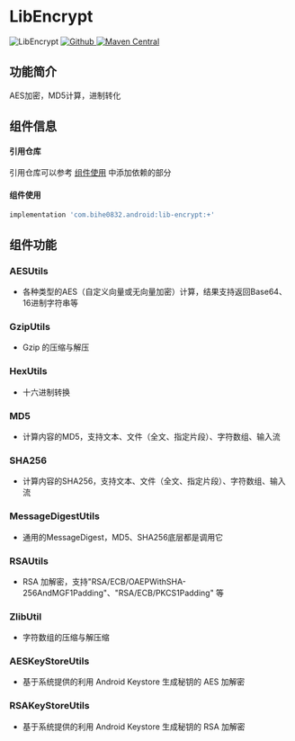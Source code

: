 # LibEncrypt

![LibEncrypt](https://img.shields.io/badge/AndroidAppFactory-LibEncrypt-brightgreen)
[ ![Github](https://img.shields.io/badge/Github-LibEncrypt-brightgreen?style=social) ](https://github.com/bihe0832/AndroidAppFactory/tree/master/LibEncrypt)
[ ![Maven Central](https://img.shields.io/maven-central/v/com.bihe0832.android/lib-encrypt) ](https://search.maven.org/artifact/com.bihe0832.android/lib-encrypt)


## 功能简介

AES加密，MD5计算，进制转化

## 组件信息

#### 引用仓库

引用仓库可以参考 [组件使用](./../start.md) 中添加依赖的部分

#### 组件使用

```groovy
implementation 'com.bihe0832.android:lib-encrypt:+'
```

## 组件功能

### AESUtils

- 各种类型的AES（自定义向量或无向量加密）计算，结果支持返回Base64、16进制字符串等

### GzipUtils

- Gzip 的压缩与解压

###  HexUtils

- 十六进制转换
    
### MD5

- 计算内容的MD5，支持文本、文件（全文、指定片段）、字符数组、输入流  

### SHA256

- 计算内容的SHA256，支持文本、文件（全文、指定片段）、字符数组、输入流  

### MessageDigestUtils

- 通用的MessageDigest，MD5、SHA256底层都是调用它

### RSAUtils

- RSA 加解密，支持"RSA/ECB/OAEPWithSHA-256AndMGF1Padding"、"RSA/ECB/PKCS1Padding" 等

### ZlibUtil

- 字符数组的压缩与解压缩

### AESKeyStoreUtils

- 基于系统提供的利用 Android Keystore 生成秘钥的 AES 加解密

### RSAKeyStoreUtils

- 基于系统提供的利用 Android Keystore 生成秘钥的 RSA 加解密
